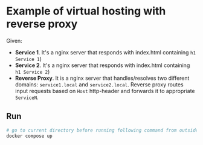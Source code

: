 # Example of virtual hosting with reverse proxy

Given:

- **Service 1**. It's a nginx server that responds with index.html containing `h1 Service 1`)
- **Service 2**. It's a nginx server that responds with index.html containing `h1 Service 2`)
- **Reverse Proxy**. It is a nginx server that handles/resolves two different domains: `service1.local` and `service2.local`.
  Reverse proxy routes input requests based on `Host` http-header and forwards it to appropriate `ServiceN`.

## Run
```bash
# go to current directory before running following command from outside
docker compose up
```

